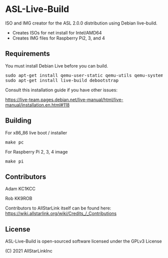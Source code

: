 # ASL-Live-Build

ISO and IMG creator for the ASL 2.0.0 distribution using Debian live-build.

* Creates ISOs for net install for Intel/AMD64
* Creates IMG files for Raspberry Pi2, 3, and 4

## Requirements
You must install Debian Live before you can build. 

<pre>
sudo apt-get install qemu-user-static qemu-utils qemu-system-arm
sudo apt-get install live-build debootstrap
</pre>

Consult this installation guide if you have other issues:

https://live-team.pages.debian.net/live-manual/html/live-manual/installation.en.html#118

## Building
For x86_86 live boot / installer
<pre>
make pc
</pre>

For Raspberry Pi 2, 3, 4 image
<pre>
make pi
</pre>

## Contributors
Adam KC1KCC

Rob KK9ROB

Contributors to AllStarLink itself can be found here:
https://wiki.allstarlink.org/wiki/Credits_/_Contributions

## License

ASL-Live-Build is open-sourced software licensed under the GPLv3 License

(C) 2021 AllStarLinkInc
